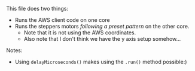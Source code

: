 This file does two things:

- Runs the AWS client code on one core 
- Runs the steppers motors _following a preset pattern_ on the other core. 
    - Note that it is not using the AWS coordinates. 
    - Also note that I don't think we have the y axis setup somehow... 

Notes:
- Using `delayMicroseconds()` makes using the `.run()` method possible:)